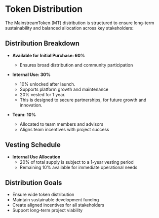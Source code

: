 # Token Distribution

The MainstreamToken (MT) distribution is structured to ensure long-term sustainability and balanced allocation across key stakeholders:

## Distribution Breakdown

- **Available for Initial Purchase: 60%**
  - Ensures broad distribution and community participation

- **Internal Use: 30%**
  - 10% unlocked after launch.
  - Supports platform growth and maintenance
  - 20% vested for 1 year.
  - This is designed to secure partnerships, for future growth and innovation.

- **Team: 10%**
  - Allocated to team members and advisors
  - Aligns team incentives with project success

## Vesting Schedule

- **Internal Use Allocation**
  - 20% of total supply is subject to a 1-year vesting period
  - Remaining 10% available for immediate operational needs

## Distribution Goals

- Ensure wide token distribution
- Maintain sustainable development funding
- Create aligned incentives for all stakeholders
- Support long-term project viability
